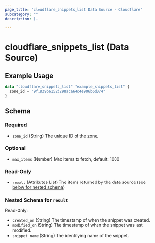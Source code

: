 ```yaml
---
page_title: "cloudflare_snippets_list Data Source - Cloudflare"
subcategory: ""
description: |-
  
---
```


# cloudflare_snippets_list (Data Source)



## Example Usage

```terraform
data "cloudflare_snippets_list" "example_snippets_list" {
  zone_id = "9f1839b6152d298aca64c4e906b6d074"
}
```

<!-- schema generated by tfplugindocs -->
## Schema

### Required

- `zone_id` (String) The unique ID of the zone.

### Optional

- `max_items` (Number) Max items to fetch, default: 1000

### Read-Only

- `result` (Attributes List) The items returned by the data source (see [below for nested schema](#nestedatt--result))

<a id="nestedatt--result"></a>
### Nested Schema for `result`

Read-Only:

- `created_on` (String) The timestamp of when the snippet was created.
- `modified_on` (String) The timestamp of when the snippet was last modified.
- `snippet_name` (String) The identifying name of the snippet.


